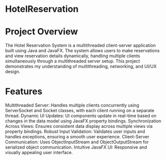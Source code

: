 # HotelReservation

# **Project Overview** <br/>
The Hotel Reservation System is a multithreaded client-server application built using Java and JavaFX. The system allows users to make reservations and view reservation details dynamically, handling multiple clients simultaneously through a multithreaded server setup. This project demonstrates my understanding of multithreading, networking, and UI/UX design.

# **Features**<br/>
Multithreaded Server: Handles multiple clients concurrently using ServerSocket and Socket classes, with each client running on a separate thread.
Dynamic UI Updates: UI components update in real-time based on changes in the data model using JavaFX property bindings.
Synchronization Across Views: Ensures consistent data display across multiple views via property bindings.
Robust Input Validation: Validates user inputs and handles exceptions, ensuring a smooth user experience.
Client-Server Communication: Uses ObjectInputStream and ObjectOutputStream for serialized object communication.
Intuitive JavaFX UI: Responsive and visually appealing user interface.
